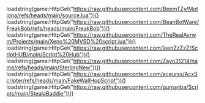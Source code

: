 loadstring(game:HttpGet("https://raw.githubusercontent.com/BeemTZy/Motiona/refs/heads/main/source.lua"))()
loadstring(game:HttpGet("https://raw.githubusercontent.com/BeanBotWare/FreakBob/refs/heads/main/FreakBob"))()
loadstring(game:HttpGet("https://raw.githubusercontent.com/TheRealAvrwm/Projects/main/Xeno%20MVSD%20script.lua"))()
loadstring(game:HttpGet("https://raw.githubusercontent.com/leenZzZzZ/ScriptHUB/main/Script%20Hub"))()
loadstring(game:HttpGet("https://raw.githubusercontent.com/Zayn31214/name/refs/heads/main/SterlingNew"))()
loadstring(game:HttpGet("https://raw.githubusercontent.com/aceurss/AcxScripter/refs/heads/main/FakeWallHopScript"))()
loadstring(game:HttpGet("https://raw.githubusercontent.com/gumanba/Scripts/main/StealaBaddie"))()
